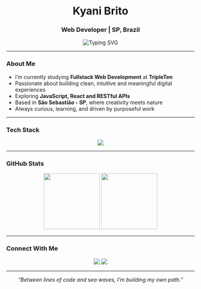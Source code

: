 <h1 align="center">Kyani Brito</h1>

<h3 align="center">Web Developer | SP, Brazil</h3>

<p align="center">
  <img src="https://readme-typing-svg.herokuapp.com?color=%23A3F7BF&center=true&vCenter=true&lines=Web+Developer+Student;20+Years+Old;From+the+Sea+to+the+Code" alt="Typing SVG" />
</p>

---

### About Me
- I’m currently studying **Fullstack Web Development** at **TripleTen**  
- Passionate about building clean, intuitive and meaningful digital experiences  
- Exploring **JavaScript, React and RESTful APIs**  
- Based in **São Sebastião - SP**, where creativity meets nature  
- Always curious, learning, and driven by purposeful work  

---

### Tech Stack

<p align="center">
  <img src="https://skillicons.dev/icons?i=html,css,js,react,nodejs,git,github,figma,vscode&theme=dark" />
</p>

---

### GitHub Stats

<p align="center">
  <img height="150em" src="https://github-readme-stats.vercel.app/api?username=kyanibrito&show_icons=true&theme=tokyonight&hide_border=true" />
  <img height="150em" src="https://github-readme-stats.vercel.app/api/top-langs/?username=kyanibrito&layout=compact&langs_count=8&theme=tokyonight&hide_border=true" />
</p>

---

### Connect With Me

<p align="center">
  <a href="mailto:kyanimag@icloud.com"><img src="https://img.shields.io/badge/Email-5A9?style=for-the-badge&logo=gmail&logoColor=white" /></a>
  <a href="https://www.linkedin.com/in/kyani-magalhaes/"><img src="https://img.shields.io/badge/LinkedIn-0077B5?style=for-the-badge&logo=linkedin&logoColor=white" /></a>
</p>

---

<p align="center"><i>“Between lines of code and sea waves, I’m building my own path.”</i></p>
